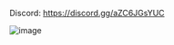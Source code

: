 Discord: https://discord.gg/aZC6JGsYUC

![image](https://github.com/user-attachments/assets/72ace047-ef4d-42c5-9f45-27460f9b7bb5)
